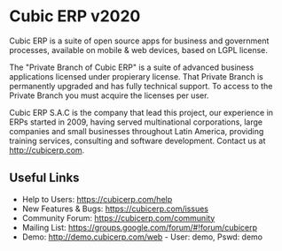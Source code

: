 Cubic ERP v2020
===============

Cubic ERP is a suite of open source apps for business and government processes, available on mobile & web devices, based on LGPL license.

The "Private Branch of Cubic ERP" is a suite of advanced business applications licensed under propierary license. That Private Branch is permanently upgraded and has fully technical support. To access to the Private Branch you must acquire the licenses per user.

Cubic ERP S.A.C is the company that lead this project, our experience in ERPs started in 2009, having served multinational corporations, large companies and small businesses throughout Latin America, providing training services, consulting and software development. Contact us at http://cubicerp.com.

Useful Links
------------
* Help to Users: https://cubicerp.com/help
* New Features & Bugs: https://cubicerp.com/issues
* Community Forum: https://cubicerp.com/community
* Mailing List: https://groups.google.com/forum/#!forum/cubicerp
* Demo: http://demo.cubicerp.com/web - User: demo, Pswd: demo
